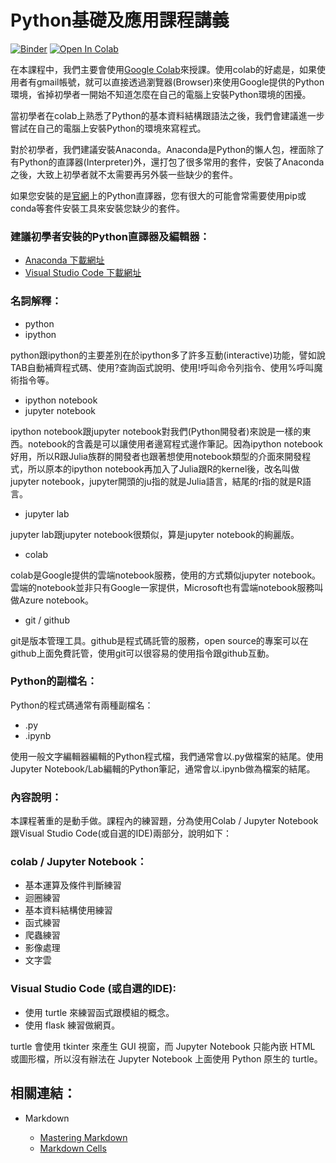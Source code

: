 # Python基礎及應用課程講義

[![Binder](https://mybinder.org/badge_logo.svg)](https://mybinder.org/v2/gh/victorgau/python20200827/master)
[![Open In Colab](https://colab.research.google.com/assets/colab-badge.svg)](https://colab.research.google.com/github/victorgau/python20200827/)

在本課程中，我們主要會使用[Google Colab](http://colab.research.google.com/)來授課。使用colab的好處是，如果使用者有gmail帳號，就可以直接透過瀏覽器(Browser)來使用Google提供的Python環境，省掉初學者一開始不知道怎麼在自己的電腦上安裝Python環境的困擾。

當初學者在colab上熟悉了Python的基本資料結構跟語法之後，我們會建議進一步嘗試在自己的電腦上安裝Python的環境來寫程式。

對於初學者，我們建議安裝Anaconda。Anaconda是Python的懶人包，裡面除了有Python的直譯器(Interpreter)外，還打包了很多常用的套件，安裝了Anaconda之後，大致上初學者就不太需要再另外裝一些缺少的套件。

如果您安裝的是[官網](https://www.python.org/)上的Python直譯器，您有很大的可能會常需要使用pip或conda等套件安裝工具來安裝您缺少的套件。

### 建議初學者安裝的Python直譯器及編輯器：

* [Anaconda 下載網址](https://www.anaconda.com/download/)
* [Visual Studio Code 下載網址](https://code.visualstudio.com/)

### 名詞解釋：

* python
* ipython

python跟ipython的主要差別在於ipython多了許多互動(interactive)功能，譬如說TAB自動補齊程式碼、使用?查詢函式說明、使用!呼叫命令列指令、使用%呼叫魔術指令等。

* ipython notebook
* jupyter notebook

ipython notebook跟jupyter notebook對我們(Python開發者)來說是一樣的東西。notebook的含義是可以讓使用者邊寫程式邊作筆記。因為ipython notebook好用，所以R跟Julia族群的開發者也跟著想使用notebook類型的介面來開發程式，所以原本的ipython notebook再加入了Julia跟R的kernel後，改名叫做jupyter notebook，jupyter開頭的ju指的就是Julia語言，結尾的r指的就是R語言。

* jupyter lab

jupyter lab跟jupyter notebook很類似，算是jupyter notebook的絢麗版。

* colab

colab是Google提供的雲端notebook服務，使用的方式類似jupyter notebook。雲端的notebook並非只有Google一家提供，Microsoft也有雲端notebook服務叫做Azure notebook。

* git / github

git是版本管理工具。github是程式碼託管的服務，open source的專案可以在github上面免費託管，使用git可以很容易的使用指令跟github互動。

### Python的副檔名：

Python的程式碼通常有兩種副檔名：

* .py
* .ipynb

使用一般文字編輯器編輯的Python程式檔，我們通常會以.py做檔案的結尾。使用Jupyter Notebook/Lab編輯的Python筆記，通常會以.ipynb做為檔案的結尾。

### 內容說明：

本課程著重的是動手做。課程內的練習題，分為使用Colab / Jupyter Notebook跟Visual Studio Code(或自選的IDE)兩部分，說明如下：

### colab / Jupyter Notebook：

* 基本運算及條件判斷練習
* 迴圈練習
* 基本資料結構使用練習
* 函式練習
* 爬蟲練習
* 影像處理
* 文字雲

### Visual Studio Code (或自選的IDE):

* 使用 turtle 來練習函式跟模組的概念。
* 使用 flask 練習做網頁。

turtle 會使用 tkinter 來產生 GUI 視窗，而 Jupyter Notebook 只能內嵌 HTML 或圖形檔，所以沒有辦法在 Jupyter Notebook 上面使用 Python 原生的 turtle。

## 相關連結：

* Markdown

  * [Mastering Markdown](https://guides.github.com/features/mastering-markdown/)
  * [Markdown Cells](https://goo.gl/opufZk)